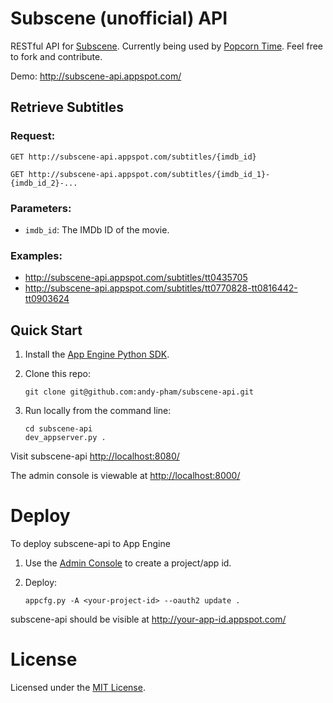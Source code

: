 
# Subscene (unofficial) API

RESTful API for [Subscene](http://subscene.com).
Currently being used by [Popcorn Time](https://github.com/andy-pham/popcorn-app).
Feel free to fork and contribute.

Demo: <http://subscene-api.appspot.com/>


## Retrieve Subtitles

### Request:

```
GET http://subscene-api.appspot.com/subtitles/{imdb_id}
```

```
GET http://subscene-api.appspot.com/subtitles/{imdb_id_1}-{imdb_id_2}-...
```

### Parameters:

- `imdb_id`: The IMDb ID of the movie.

### Examples:

- <http://subscene-api.appspot.com/subtitles/tt0435705>
- <http://subscene-api.appspot.com/subtitles/tt0770828-tt0816442-tt0903624>


## Quick Start

1. Install the [App Engine Python SDK](https://developers.google.com/appengine/downloads).
2. Clone this repo:

    ```
    git clone git@github.com:andy-pham/subscene-api.git
    ```

3. Run locally from the command line:

    ```
    cd subscene-api
    dev_appserver.py .
    ```

Visit subscene-api <http://localhost:8080/>

The admin console is viewable at <http://localhost:8000/>


# Deploy

To deploy subscene-api to App Engine

1. Use the [Admin Console](https://appengine.google.com/) to create a project/app id.
2. Deploy:

    ```
    appcfg.py -A <your-project-id> --oauth2 update .
    ```

subscene-api should be visible at <http://your-app-id.appspot.com/>

# License

Licensed under the [MIT License](http://cheeaun.mit-license.org/).
